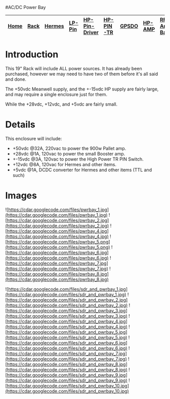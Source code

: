 #AC/DC Power Bay

|[Home](https://code.google.com/p/cdar/wiki/Home)|[Rack](https://code.google.com/p/cdar/wiki/RackMountSystem)|[Hermes](https://code.google.com/p/cdar/wiki/HermesSetup)|[LP-Pin](https://code.google.com/p/cdar/wiki/LowPowerPinSwitchTTL)|[HP-Pin-Driver](https://code.google.com/p/cdar/wiki/PIN_SWITCH_DRIVER)|[HP-PIN-TR](https://code.google.com/p/cdar/wiki/50Mhz_1kw_Lumped_Element_PIN_SWITCH)|[GPSDO](https://code.google.com/p/cdar/wiki/GPSDO)|[HP-AMP](https://code.google.com/p/cdar/wiki/FastHighPower50MhzAmp)|[RF-Amp-Bay](https://code.google.com/p/cdar/wiki/RFAmpBay)|[Power-Bay](https://code.google.com/p/cdar/wiki/PowerBay)|[SDR-Bay](https://code.google.com/p/cdar/wiki/SDRBay)|[External](https://code.google.com/p/cdar/wiki/EnternalLinks)|
|:-----------------------------------------------|:----------------------------------------------------------|:--------------------------------------------------------|:-----------------------------------------------------------------|:---------------------------------------------------------------------|:-----------------------------------------------------------------------------------|:-------------------------------------------------|:------------------------------------------------------------------|:---------------------------------------------------------|:--------------------------------------------------------|:----------------------------------------------------|:------------------------------------------------------------|

# Introduction #

This 19" Rack will include ALL power sources.  It has already been purchased, however we may need to have two of them before it's all said and done.

The +50vdc Meanwell supply, and the +-15vdc HP supply are fairly large, and may require a single enclosure just for them.

While the +28vdc, +12vdc, and +5vdc are fairly small.

# Details #

This enclosure will include:
  * +50vdc @32A, 220vac to power the 900w Pallet amp.
  * +28vdc @1A, 120vac to power the small Booster amp.
  * +-15vdc @3A, 120vac to power the High Power TR PIN Switch.
  * +12vdc @8A, 120vac for Hermes and other items.
  * +5vdc @1A, DCDC converter for Hermes and other items (TTL and such)

# Images #

![https://cdar.googlecode.com/files/pwrbay_1.jpg](https://cdar.googlecode.com/files/pwrbay_1.jpg)
![https://cdar.googlecode.com/files/pwrbay_2.jpg](https://cdar.googlecode.com/files/pwrbay_2.jpg)
![https://cdar.googlecode.com/files/pwrbay_4.jpg](https://cdar.googlecode.com/files/pwrbay_4.jpg)
![https://cdar.googlecode.com/files/pwrbay_5.png](https://cdar.googlecode.com/files/pwrbay_5.png)
![https://cdar.googlecode.com/files/pwrbay_6.jpg](https://cdar.googlecode.com/files/pwrbay_6.jpg)
![https://cdar.googlecode.com/files/pwrbay_7.jpg](https://cdar.googlecode.com/files/pwrbay_7.jpg)
![https://cdar.googlecode.com/files/pwrbay_8.jpg](https://cdar.googlecode.com/files/pwrbay_8.jpg)

![https://cdar.googlecode.com/files/sdr_and_pwrbay_1.jpg](https://cdar.googlecode.com/files/sdr_and_pwrbay_1.jpg)
![https://cdar.googlecode.com/files/sdr_and_pwrbay_2.jpg](https://cdar.googlecode.com/files/sdr_and_pwrbay_2.jpg)
![https://cdar.googlecode.com/files/sdr_and_pwrbay_3.jpg](https://cdar.googlecode.com/files/sdr_and_pwrbay_3.jpg)
![https://cdar.googlecode.com/files/sdr_and_pwrbay_4.jpg](https://cdar.googlecode.com/files/sdr_and_pwrbay_4.jpg)
![https://cdar.googlecode.com/files/sdr_and_pwrbay_5.jpg](https://cdar.googlecode.com/files/sdr_and_pwrbay_5.jpg)
![https://cdar.googlecode.com/files/sdr_and_pwrbay_6.jpg](https://cdar.googlecode.com/files/sdr_and_pwrbay_6.jpg)
![https://cdar.googlecode.com/files/sdr_and_pwrbay_7.jpg](https://cdar.googlecode.com/files/sdr_and_pwrbay_7.jpg)
![https://cdar.googlecode.com/files/sdr_and_pwrbay_8.jpg](https://cdar.googlecode.com/files/sdr_and_pwrbay_8.jpg)
![https://cdar.googlecode.com/files/sdr_and_pwrbay_9.jpg](https://cdar.googlecode.com/files/sdr_and_pwrbay_9.jpg)
![https://cdar.googlecode.com/files/sdr_and_pwrbay_10.jpg](https://cdar.googlecode.com/files/sdr_and_pwrbay_10.jpg)